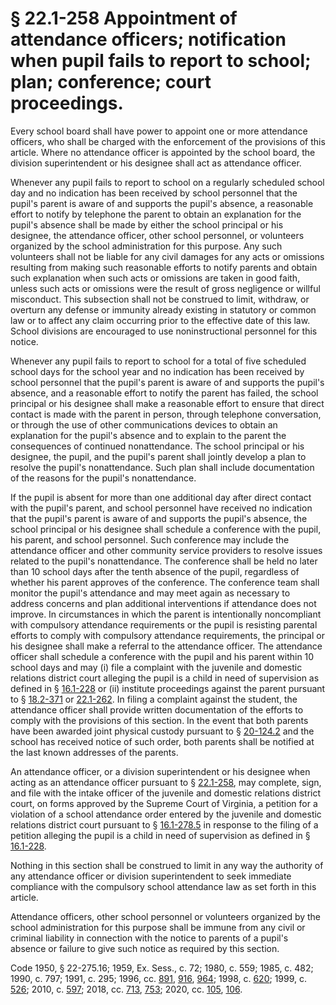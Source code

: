 # § 22.1-258 Appointment of attendance officers; notification when pupil fails to report to school; plan; conference; court proceedings.

<p>Every school board shall have power to appoint one or more attendance officers, who shall be charged with the enforcement of the provisions of this article. Where no attendance officer is appointed by the school board, the division superintendent or his designee shall act as attendance officer.</p><p>Whenever any pupil fails to report to school on a regularly scheduled school day and no indication has been received by school personnel that the pupil's parent is aware of and supports the pupil's absence, a reasonable effort to notify by telephone the parent to obtain an explanation for the pupil's absence shall be made by either the school principal or his designee, the attendance officer, other school personnel, or volunteers organized by the school administration for this purpose. Any such volunteers shall not be liable for any civil damages for any acts or omissions resulting from making such reasonable efforts to notify parents and obtain such explanation when such acts or omissions are taken in good faith, unless such acts or omissions were the result of gross negligence or willful misconduct. This subsection shall not be construed to limit, withdraw, or overturn any defense or immunity already existing in statutory or common law or to affect any claim occurring prior to the effective date of this law. School divisions are encouraged to use noninstructional personnel for this notice.</p><p>Whenever any pupil fails to report to school for a total of five scheduled school days for the school year and no indication has been received by school personnel that the pupil's parent is aware of and supports the pupil's absence, and a reasonable effort to notify the parent has failed, the school principal or his designee shall make a reasonable effort to ensure that direct contact is made with the parent in person, through telephone conversation, or through the use of other communications devices to obtain an explanation for the pupil's absence and to explain to the parent the consequences of continued nonattendance. The school principal or his designee, the pupil, and the pupil's parent shall jointly develop a plan to resolve the pupil's nonattendance. Such plan shall include documentation of the reasons for the pupil's nonattendance.</p><p>If the pupil is absent for more than one additional day after direct contact with the pupil's parent, and school personnel have received no indication that the pupil's parent is aware of and supports the pupil's absence, the school principal or his designee shall schedule a conference with the pupil, his parent, and school personnel. Such conference may include the attendance officer and other community service providers to resolve issues related to the pupil's nonattendance. The conference shall be held no later than 10 school days after the tenth absence of the pupil, regardless of whether his parent approves of the conference. The conference team shall monitor the pupil's attendance and may meet again as necessary to address concerns and plan additional interventions if attendance does not improve. In circumstances in which the parent is intentionally noncompliant with compulsory attendance requirements or the pupil is resisting parental efforts to comply with compulsory attendance requirements, the principal or his designee shall make a referral to the attendance officer. The attendance officer shall schedule a conference with the pupil and his parent within 10 school days and may (i) file a complaint with the juvenile and domestic relations district court alleging the pupil is a child in need of supervision as defined in § <a href='/vacode/16.1-228/'>16.1-228</a> or (ii) institute proceedings against the parent pursuant to § <a href='/vacode/18.2-371/'>18.2-371</a> or <a href='/vacode/22.1-262/'>22.1-262</a>. In filing a complaint against the student, the attendance officer shall provide written documentation of the efforts to comply with the provisions of this section. In the event that both parents have been awarded joint physical custody pursuant to § <a href='/vacode/20-124.2/'>20-124.2</a> and the school has received notice of such order, both parents shall be notified at the last known addresses of the parents.</p><p>An attendance officer, or a division superintendent or his designee when acting as an attendance officer pursuant to § <a href='/vacode/22.1-258/'>22.1-258</a>, may complete, sign, and file with the intake officer of the juvenile and domestic relations district court, on forms approved by the Supreme Court of Virginia, a petition for a violation of a school attendance order entered by the juvenile and domestic relations district court pursuant to § <a href='/vacode/16.1-278.5/'>16.1-278.5</a> in response to the filing of a petition alleging the pupil is a child in need of supervision as defined in § <a href='/vacode/16.1-228/'>16.1-228</a>.</p><p>Nothing in this section shall be construed to limit in any way the authority of any attendance officer or division superintendent to seek immediate compliance with the compulsory school attendance law as set forth in this article.</p><p>Attendance officers, other school personnel or volunteers organized by the school administration for this purpose shall be immune from any civil or criminal liability in connection with the notice to parents of a pupil's absence or failure to give such notice as required by this section.</p><p>Code 1950, § 22-275.16; 1959, Ex. Sess., c. 72; 1980, c. 559; 1985, c. 482; 1990, c. 797; 1991, c. 295; 1996, cc. <a href='http://lis.virginia.gov/cgi-bin/legp604.exe?961+ful+CHAP0891'>891</a>, <a href='http://lis.virginia.gov/cgi-bin/legp604.exe?961+ful+CHAP0916'>916</a>, <a href='http://lis.virginia.gov/cgi-bin/legp604.exe?961+ful+CHAP0964'>964</a>; 1998, c. <a href='http://lis.virginia.gov/cgi-bin/legp604.exe?981+ful+CHAP0620'>620</a>; 1999, c. <a href='http://lis.virginia.gov/cgi-bin/legp604.exe?991+ful+CHAP0526'>526</a>; 2010, c. <a href='http://lis.virginia.gov/cgi-bin/legp604.exe?101+ful+CHAP0597'>597</a>; 2018, cc. <a href='http://lis.virginia.gov/cgi-bin/legp604.exe?181+ful+CHAP0713'>713</a>, <a href='http://lis.virginia.gov/cgi-bin/legp604.exe?181+ful+CHAP0753'>753</a>; 2020, cc. <a href='http://lis.virginia.gov/cgi-bin/legp604.exe?201+ful+CHAP0105'>105</a>, <a href='http://lis.virginia.gov/cgi-bin/legp604.exe?201+ful+CHAP0106'>106</a>.</p>